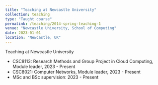 ```yaml
---
title: "Teaching at Newcastle University"
collection: teaching
type: "Taught course"
permalink: /teaching/2014-spring-teaching-1
venue: "Newcastle University, School of Computing"
date: 2023-01-01
location: "Newcastle, UK"
---
```


Teaching at Newcastle University
* CSC8113: Research Methods and Group Project in Cloud Computing, Module leader, 2023 -  Present
* CSC8021: Computer Networks, Module leader, 2023 -  Present
* MSc and BSc supervision: 2023 -  Present

